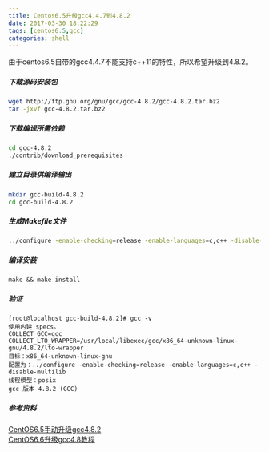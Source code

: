 ```yaml
---
title: Centos6.5升级gcc4.4.7到4.8.2  
date: 2017-03-30 18:22:29  
tags: [centos6.5,gcc]  
categories: shell
---
```


由于centos6.5自带的gcc4.4.7不能支持c++11的特性，所以希望升级到4.8.2。  
##### 下载源码安装包
``` bash
wget http://ftp.gnu.org/gnu/gcc/gcc-4.8.2/gcc-4.8.2.tar.bz2
tar -jxvf gcc-4.8.2.tar.bz2
```
<!-- more -->
##### 下载编译所需依赖
``` bash
cd gcc-4.8.2
./contrib/download_prerequisites
```
##### 建立目录供编译输出
``` bash
mkdir gcc-build-4.8.2
cd gcc-build-4.8.2
```
##### 生成Makefile文件
``` bash
../configure -enable-checking=release -enable-languages=c,c++ -disable-multilib
```
##### 编译安装
```
make && make install
```
##### 验证
```
[root@localhost gcc-build-4.8.2]# gcc -v
使用内建 specs。
COLLECT_GCC=gcc
COLLECT_LTO_WRAPPER=/usr/local/libexec/gcc/x86_64-unknown-linux-gnu/4.8.2/lto-wrapper
目标：x86_64-unknown-linux-gnu
配置为：../configure -enable-checking=release -enable-languages=c,c++ -disable-multilib
线程模型：posix
gcc 版本 4.8.2 (GCC) 
```
##### 参考资料
[CentOS6.5手动升级gcc4.8.2](http://www.centoscn.com/image-text/config/2015/0206/4643.html)  
[CentOS6.6升级gcc4.8教程](http://www.centoscn.com/image-text/config/2015/0823/6041.html)
